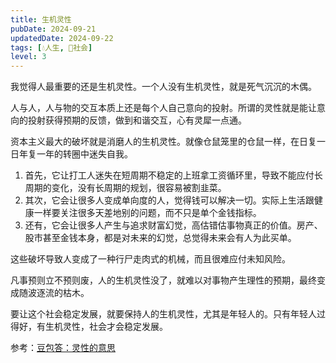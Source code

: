 ```yaml
---
title: 生机灵性
pubDate: 2024-09-21
updatedDate: 2024-09-22
tags: [💧人生, 👫社会]
level: 3
---
```


我觉得人最重要的还是生机灵性。一个人没有生机灵性，就是死气沉沉的木偶。

人与人，人与物的交互本质上还是每个人自己意向的投射。所谓的灵性就是能让意向的投射获得预期的反馈，做到和谐交互，心有灵犀一点通。

资本主义最大的破坏就是消磨人的生机灵性。就像仓鼠笼里的仓鼠一样，在日复一日年复一年的转圈中迷失自我。

1. 首先，它让打工人迷失在短周期不稳定的上班拿工资循环里，导致不能应付长周期的变化，没有长周期的规划，很容易被割韭菜。
2. 其次，它会让很多人变成单向度的人，觉得钱可以解决一切。实际上生活跟健康一样要关注很多天差地别的问题，而不只是单个金钱指标。
3. 还有，它会让很多人产生与追求财富幻觉，高估错估事物真正的价值。房产、股市甚至金钱本身，都是对未来的幻觉，总觉得未来会有人为此买单。

这些破坏导致人变成了一种行尸走肉式的机械，而且很难应付未知风险。

凡事预则立不预则废，人的生机灵性没了，就难以对事物产生理性的预期，最终变成随波逐流的枯木。

要让这个社会稳定发展，就要保持人的生机灵性，尤其是年轻人的。只有年轻人过得好，有生机灵性，社会才会稳定发展。

参考：[豆包答：灵性的意思](https://www.doubao.com/thread/w805304ad6d531c6d)
